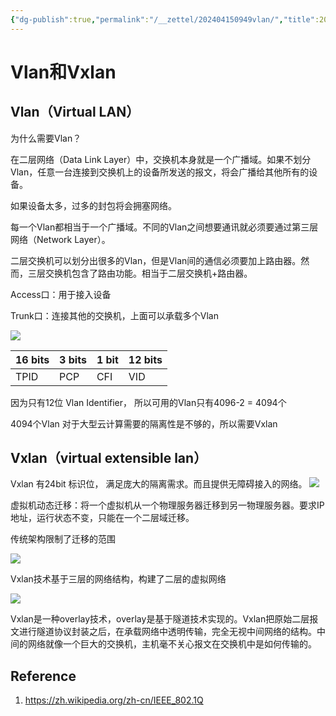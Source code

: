 ```yaml
---
{"dg-publish":true,"permalink":"/__zettel/202404150949vlan/","title":202404150949,"tags":["vlan","vxlan"],"created":"2024-04-15T09:49:33+08:00"}
---
```



Vlan和Vxlan
===

Vlan（Virtual LAN）
---

为什么需要Vlan？

在二层网络（Data Link Layer）中，交换机本身就是一个广播域。如果不划分Vlan，任意一台连接到交换机上的设备所发送的报文，将会广播给其他所有的设备。

如果设备太多，过多的封包将会拥塞网络。

  

每一个Vlan都相当于一个广播域。不同的Vlan之间想要通讯就必须要通过第三层网络（Network Layer）。

二层交换机可以划分出很多的Vlan，但是Vlan间的通信必须要加上路由器。然而，三层交换机包含了路由功能。相当于二层交换机+路由器。

  

Access口：用于接入设备

Trunk口：连接其他的交换机，上面可以承载多个Vlan

![](assets/202404150949vlan/image-20240415095345611.png)

| 16 bits | 3 bits | 1 bit | 12 bits |
| ------- | ------ | ----- | ------- |
| TPID    | PCP    | CFI   | VID     |

因为只有12位 Vlan Identifier， 所以可用的Vlan只有4096-2 = 4094个

4094个Vlan 对于大型云计算需要的隔离性是不够的，所以需要Vxlan

  

Vxlan（virtual extensible lan）
---

  

Vxlan 有24bit 标识位， 满足庞大的隔离需求。而且提供无障碍接入的网络。
![](http://image.huawei.com/tiny-lts/v1/images/dd5f3252408f966403baaa0b892cb854_579x459.png@900-0-90-f.png)  
  

  

虚拟机动态迁移：将一个虚拟机从一个物理服务器迁移到另一物理服务器。要求IP地址，运行状态不变，只能在一个二层域迁移。

传统架构限制了迁移的范围

![](http://image.huawei.com/tiny-lts/v1/images/b2f686918f03f7ffd6c81cf796f4c340_456x384.png@900-0-90-f.png)

  

Vxlan技术基于三层的网络结构，构建了二层的虚拟网络  
  

![](http://image.huawei.com/tiny-lts/v1/images/806bc0104d34dffdf34157c7286ae94d_648x310.png@900-0-90-f.png)

  

  
  

Vxlan是一种overlay技术，overlay是基于隧道技术实现的。Vxlan把原始二层报文进行隧道协议封装之后，在承载网络中透明传输，完全无视中间网络的结构。中间的网络就像一个巨大的交换机，主机毫不关心报文在交换机中是如何传输的。

Reference
---

1. https://zh.wikipedia.org/zh-cn/IEEE_802.1Q